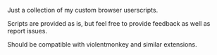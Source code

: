 Just a collection of my custom browser userscripts.

Scripts are provided as is, but feel free to provide feedback as well as report issues.

Should be compatible with violentmonkey and similar extensions.
